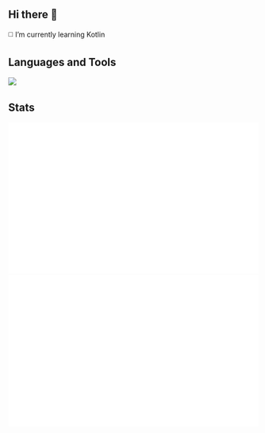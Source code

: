 ## Hi there 👋
◻️  I’m currently learning Kotlin
<!--
◻️  I’m currently working on audio plugins in JUCE<br />◻️  I’m currently learning JS and Kotlin
- 🔭 I’m currently working on 
- 🌱 I’m currently learning ...
- 👯 I’m looking to collaborate on ...
- 🤔 I’m looking for help with ...
- 💬 Ask me about ...
- 📫 How to reach me: ...
- 😄 Pronouns: ...
![CodeWars](https://www.codewars.com/users/jarekopaczewski/badges/large)<br />
!
-->
## Languages and Tools
<img src="https://cdn.jsdelivr.net/gh/devicons/devicon/icons/kotlin/kotlin-original.svg" width = "40" />

## Stats
![Lang](https://github.com/jarekkopaczewski/Stats/blob/734aa80764fda9190aed8a43f0b0ab26f950ff79/generated/languages.svg) 
![Stats](https://github.com/jarekkopaczewski/Stats/blob/45949aa24edda82187b13ee30fc99237803ce443/generated/overview.svg)

